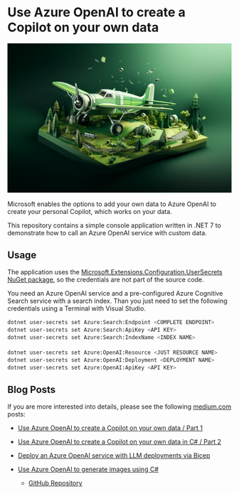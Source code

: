 # Use Azure OpenAI to create a Copilot on your own data

![Logo](./docs/image.png)

Microsoft enables the options to add your own data to Azure OpenAI to create your personal Copilot, which works on your data. 

This repository contains a simple console application written in .NET 7 to demonstrate how to call an Azure OpenAI service with custom data.

## Usage
 
The application uses the [Microsoft.Extensions.Configuration.UserSecrets NuGet package](https://www.nuget.org/packages/Microsoft.Extensions.Configuration.UserSecrets), so the credentials are not part of the source code.

You need an Azure OpenAI service and a pre-configured Azure Cognitive Search service with a search index. Than you just need to set the following credentials using a Terminal with Visual Studio.

```bash
dotnet user-secrets set Azure:Search:Endpoint <COMPLETE ENDPOINT>
dotnet user-secrets set Azure:Search:ApiKey <API KEY>
dotnet user-secrets set Azure:Search:IndexName <INDEX NAME>

dotnet user-secrets set Azure:OpenAI:Resource <JUST RESOURCE NAME>
dotnet user-secrets set Azure:OpenAI:Deployment <DEPLOYMENT NAME>
dotnet user-secrets set Azure:OpenAI:ApiKey <API KEY>
```

## Blog Posts

If you are more interested into details, please see the following [medium.com](https://www.medium.com) posts:

- [Use Azure OpenAI to create a Copilot on your own data / Part 1](https://medium.com/medialesson/use-azure-openai-to-create-a-copilot-on-your-own-data-part-1-ba1d997298ca)

- [Use Azure OpenAI to create a Copilot on your own data in C# / Part 2](https://medium.com/medialesson/use-azure-openai-to-create-a-copilot-on-your-own-data-in-c-part-2-b7acc1922337)

- [Deploy an Azure OpenAI service with LLM deployments via Bicep](https://medium.com/medialesson/deploy-an-azure-openai-service-with-llm-deployments-via-bicep-244411472d40)

- [Use Azure OpenAI to generate images using C#](https://medium.com/medialesson/use-azure-openai-to-generate-images-using-c-c2fa32e12b72)
    - [GitHub Repository](https://github.com/tsjdev-apps/azure-openai-image-generation-console)